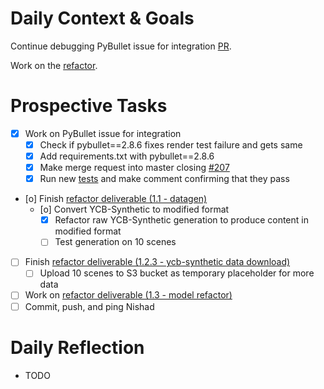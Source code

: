 # Daily Context & Goals

Continue debugging PyBullet issue for integration [PR](https://github.com/probcomp/GenSceneGraphs.jl/pull/188).

Work on the [refactor](RefactorDerenderingUsingGenSceneGraphs.md).

# Prospective Tasks

* [X] Work on PyBullet issue for integration
    * [X] Check if pybullet==2.8.6 fixes render test failure and gets same
    * [X] Add requirements.txt with pybullet==2.8.6
    * [X] Make merge request into master closing [#207](https://github.com/probcomp/GenSceneGraphs.jl/issues/207)
    * [X] Run new [tests](tests) and make comment confirming that they pass
* [o] Finish [refactor deliverable (1.1 - datagen)](RefactorDerenderingUsingGenSceneGraphs.md#Deliverables)
    * [o] Convert YCB-Synthetic to modified format
        * [X] Refactor raw YCB-Synthetic generation to produce content in modified format
        * [ ] Test generation on 10 scenes
* [ ] Finish [refactor deliverable (1.2.3 - ycb-synthetic data download)](RefactorDerenderingUsingGenSceneGraphs.md#Deliverables)
    * [ ] Upload 10 scenes to S3 bucket as temporary placeholder for more data
* [ ] Work on [refactor deliverable (1.3 - model refactor)](RefactorDerenderingUsingGenSceneGraphs.md#Deliverables)
* [ ] Commit, push, and ping Nishad

# Daily Reflection

* TODO
